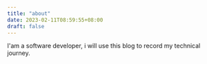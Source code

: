 ```yaml
---
title: "about"
date: 2023-02-11T08:59:55+08:00
draft: false
---
```


I'am a software developer, 
i will use this blog to record my technical journey.
